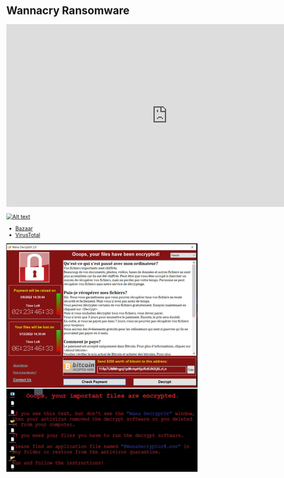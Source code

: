 # Wannacry Ransomware

<iframe width="848" height="480" src="https://www.youtube.com/embed/pDaMaE5nIiU" title="YouTube video player" frameborder="0" allow="accelerometer; autoplay; clipboard-write; encrypted-media; gyroscope; picture-in-picture" allowfullscreen></iframe>

[![Alt text](https://img.youtube.com/vi/pDaMaE5nIiU/0.jpg)](https://www.youtube.com/watch?v=pDaMaE5nIiU)


* [Bazaar](https://bazaar.abuse.ch/sample/ed01ebfbc9eb5bbea545af4d01bf5f1071661840480439c6e5babe8e080e41aa/)
* [VirusTotal](https://www.virustotal.com/gui/file/ed01ebfbc9eb5bbea545af4d01bf5f1071661840480439c6e5babe8e080e41aa)

![wanna-cry-01](../media/wanna-cry-01.png)
![wanna-cry-02](../media/wanna-cry-02.png)
